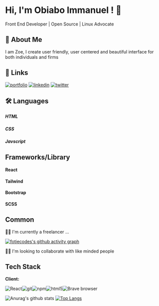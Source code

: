 
# Hi, I'm Obiabo Immanuel ! 👋

Front End Developer | Open Source | Linux Advocate 


## 🚀 About Me
I am Zoe, I create user friendly, user centered 
and beautiful interface for both individuals and firms 


## 🔗 Links
[![portfolio](https://img.shields.io/badge/my_portfolio-000?style=for-the-badge&logo=ko-fi&logoColor=white)](https://obiabo.xyz)
[![linkedin](https://img.shields.io/badge/linkedin-0A66C2?style=for-the-badge&logo=linkedin&logoColor=white)](https://www.linkedin.com/in/obiabo-immanuel-5a66371aa/)
[![twitter](https://img.shields.io/badge/twitter-1DA1F2?style=for-the-badge&logo=twitter&logoColor=white)](https://twitter.com/obiabo_immanuel)


## 🛠 Languages 
##### HTML
##### CSS
##### Javscript

## Frameworks/Library
#### React
#### Tailwind
#### Bootstrap
#### SCSS


## Common
👩‍💻 I'm currently a freelancer ...


<p dir="auto"><a href="https://github.com/yhoungdev"><img src="https://camo.githubusercontent.com/9b1d2cdd9c8f9a5a56586d83716c4fcad00a932e4fd63e5024b23edcb77c981e/68747470733a2f2f61637469766974792d67726170682e6865726f6b756170702e636f6d2f67726170683f757365726e616d653d466f7469654d436f6e7374616e74267468656d653d78636f6465" alt="fotiecodes's github activity graph" data-canonical-src="https://activity-graph.herokuapp.com/graph?username=FotieMConstant&amp;theme=xcode" style="max-width: 100%;"></a></p>

👯‍♀️ I'm looking to collaborate with like minded people




## Tech Stack

**Client:** 

<div style='display:flex'>
    
    
<img alt="React" src="https://camo.githubusercontent.com/533da8800843b57b91a3227ce7d151ca865a0eeaae675715e209c0092314fa96/68747470733a2f2f696d672e736869656c64732e696f2f62616467652f2d52656163742d3435623864383f7374796c653d666c61742d737175617265266c6f676f3d7265616374266c6f676f436f6c6f723d7768697465" data-canonical-src="https://img.shields.io/badge/-React-45b8d8?style=flat-square&amp;logo=react&amp;logoColor=white" style="max-width: 100%;">
  
<img alt="git" src="https://camo.githubusercontent.com/561f3d4fd727fcca82984c91a65eca069ff34a435072158f6947c4ca52370eae/68747470733a2f2f696d672e736869656c64732e696f2f62616467652f2d4769742d4630353033323f7374796c653d666c61742d737175617265266c6f676f3d676974266c6f676f436f6c6f723d7768697465" data-canonical-src="https://img.shields.io/badge/-Git-F05032?style=flat-square&amp;logo=git&amp;logoColor=white" style="max-width: 100%;">
  
 <img alt="npm" src="https://camo.githubusercontent.com/1e50ab849e8c196ea962ac3b966a15924234879eeb85f9dd0e0431e43a145b43/68747470733a2f2f696d672e736869656c64732e696f2f62616467652f2d4e504d2d4342333833373f7374796c653d666c61742d737175617265266c6f676f3d6e706d266c6f676f436f6c6f723d7768697465" data-canonical-src="https://img.shields.io/badge/-NPM-CB3837?style=flat-square&amp;logo=npm&amp;logoColor=white" style="max-width: 100%;">

<img alt="html5" src="https://camo.githubusercontent.com/0c3a16a22ae058cfe38a06dc9ea16404cf006409262f547c9ccfa3ec8b30f71e/68747470733a2f2f696d672e736869656c64732e696f2f62616467652f2d48544d4c352d4533344632363f7374796c653d666c61742d737175617265266c6f676f3d68746d6c35266c6f676f436f6c6f723d7768697465" data-canonical-src="https://img.shields.io/badge/-HTML5-E34F26?style=flat-square&amp;logo=html5&amp;logoColor=white" style="max-width: 100%;">
  
  
 <img alt="Brave browser" src="https://camo.githubusercontent.com/a5585e9bff665613a2eb952d5a6beba60fc7d1d7e362233bf266b1a01c767ad6/68747470733a2f2f696d672e736869656c64732e696f2f62616467652f2d42726176655f42726f777365722d4642353432423f7374796c653d666c61742d737175617265266c6f676f3d6272617665266c6f676f436f6c6f723d7768697465" data-canonical-src="https://img.shields.io/badge/-Brave_Browser-FB542B?style=flat-square&amp;logo=brave&amp;logoColor=white" style="max-width: 100%;">
  

  
 </div>



![Anurag's github stats](https://github-readme-stats.vercel.app/api?username=yhoungdev&show_icons=true&theme=radical)
[![Top Langs](https://github-readme-stats.vercel.app/api/top-langs/?username=yhoungdev)](https://github.com/anuraghazra/github-readme-stats)






</p>


